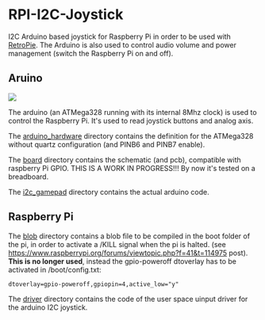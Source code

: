 RPI-I2C-Joystick
==========
I2C Arduino based joystick for Raspberry Pi in order to be used with [RetroPie](https://github.com/RetroPie/RetroPie-Setup).
The Arduino is also used to control audio volume and power management (switch the Raspberry Pi on and off).

Aruino
---------------

![](https://github.com/piloChambert/RPI-I2C-Joystick/blob/master/arduino_RPi_Joystick.png)

The arduino (an ATMega328 running with its internal 8Mhz clock) is used to control the Raspberry Pi. It's used to read joystick buttons and analog axis. 

The [arduino_hardware](https://github.com/piloChambert/RPI-I2C-Joystick/tree/master/arduino_hardware) directory contains the definition for the ATMega328 without quartz configuration (and PINB6 and PINB7 enable).

The [board](https://github.com/piloChambert/RPI-I2C-Joystick/board) directory contains the schematic (and pcb), compatible with raspberry Pi GPIO. THIS IS A WORK IN PROGRESS!!! By now it's tested on a breadboard.

The [i2c_gamepad](https://github.com/piloChambert/RPI-I2C-Joystick/i2c_gamepad) directory contains the actual arduino code. 

Raspberry Pi
------------

The [blob](https://github.com/piloChambert/RPI-I2C-Joystick/blob) directory contains a blob file to be compiled in the boot folder of the pi, in order to activate a /KILL signal when the pi is halted. (see https://www.raspberrypi.org/forums/viewtopic.php?f=41&t=114975 post).
**This is no longer used**, instead the gpio-poweroff dtoverlay has to be activated in /boot/config.txt:

```
dtoverlay=gpio-poweroff,gpiopin=4,active_low="y"
```

The [driver](https://github.com/piloChambert/RPI-I2C-Joystick/driver) directory contains the code of the user space uinput driver for the arduino I2C joystick.
